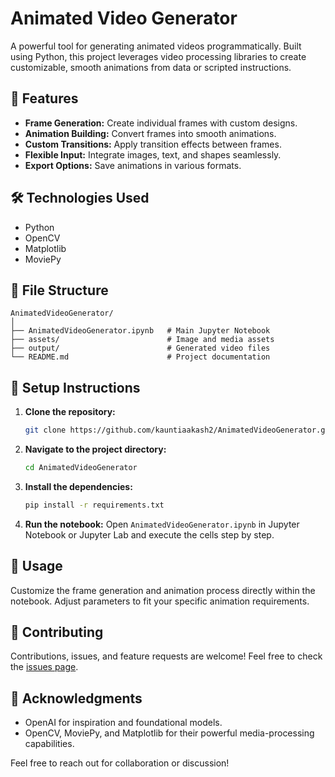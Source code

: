 # Animated Video Generator

A powerful tool for generating animated videos programmatically. Built using Python, this project leverages video processing libraries to create customizable, smooth animations from data or scripted instructions.

## 🚀 Features

* **Frame Generation:** Create individual frames with custom designs.
* **Animation Building:** Convert frames into smooth animations.
* **Custom Transitions:** Apply transition effects between frames.
* **Flexible Input:** Integrate images, text, and shapes seamlessly.
* **Export Options:** Save animations in various formats.

## 🛠️ Technologies Used

* Python
* OpenCV
* Matplotlib
* MoviePy

## 📂 File Structure

```
AnimatedVideoGenerator/
│
├── AnimatedVideoGenerator.ipynb   # Main Jupyter Notebook
├── assets/                        # Image and media assets
├── output/                        # Generated video files
└── README.md                      # Project documentation
```

## 🔧 Setup Instructions

1. **Clone the repository:**

   ```sh
   git clone https://github.com/kauntiaakash2/AnimatedVideoGenerator.git
   ```

2. **Navigate to the project directory:**

   ```sh
   cd AnimatedVideoGenerator
   ```

3. **Install the dependencies:**

   ```sh
   pip install -r requirements.txt
   ```

4. **Run the notebook:**
   Open `AnimatedVideoGenerator.ipynb` in Jupyter Notebook or Jupyter Lab and execute the cells step by step.

## 🚦 Usage

Customize the frame generation and animation process directly within the notebook. Adjust parameters to fit your specific animation requirements.

## 🤝 Contributing

Contributions, issues, and feature requests are welcome! Feel free to check the [issues page](https://github.com/kauntiaakash2/AnimatedVideoGenerator/issues).

## 🙌 Acknowledgments

* OpenAI for inspiration and foundational models.
* OpenCV, MoviePy, and Matplotlib for their powerful media-processing capabilities.

Feel free to reach out for collaboration or discussion!

